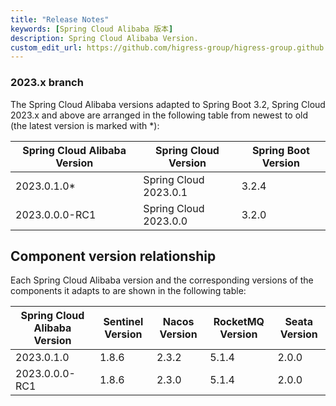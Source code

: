 ```yaml
---
title: "Release Notes"
keywords: [Spring Cloud Alibaba 版本]
description: Spring Cloud Alibaba Version.
custom_edit_url: https://github.com/higress-group/higress-group.github.io/blob/main/i18n/zh-cn/docusaurus-plugin-content-docs/current/overview/terminology.md
---
```


### 2023.x branch

The Spring Cloud Alibaba versions adapted to Spring Boot 3.2, Spring Cloud 2023.x and above are arranged in the following table from newest to old (the latest version is marked with \*):


| Spring Cloud Alibaba Version | Spring Cloud Version  | Spring Boot Version |
| ---------------------------- | --------------------- | ------------------- |
| 2023.0.1.0\*                 | Spring Cloud 2023.0.1 | 3.2.4               |
| 2023.0.0.0-RC1               | Spring Cloud 2023.0.0 | 3.2.0               |

## Component version relationship

Each Spring Cloud Alibaba version and the corresponding versions of the components it adapts to are shown in the following table:


| Spring Cloud Alibaba Version                              | Sentinel Version | Nacos Version | RocketMQ Version | Seata Version    |
| --------------------------------------------------------- | ---------------- | ------------- | ---------------- | ---------------- |
| 2023.0.1.0                                                | 1.8.6            | 2.3.2         | 5.1.4            | 2.0.0            |
| 2023.0.0.0-RC1                                            | 1.8.6            | 2.3.0         | 5.1.4            | 2.0.0            |
